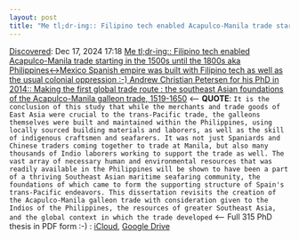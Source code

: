 ```yaml
---
layout: post
title: "Me tl;dr-ing:: Filipino tech enabled Acapulco-Manila trade starting in the 1500s until the 1800s aka Philippines<->Mexico Spanish empire was built with Filipino tech as well as the usual colonial oppression :-) Andrew Christian Petersen for his PhD in 2014:: Making the first global trade route : the southeast Asian foundations of the Acapulco-Manila galleon trade, 1519-1650"
---
```

[Discovered](http://rolandtanglao.com/2020/07/29/p1-blogthis-checkvist-list-links-to-blog/): Dec 17, 2024 17:18 [Me tl;dr-ing:: Filipino tech enabled Acapulco-Manila trade starting in the 1500s until the 1800s aka Philippines<->Mexico Spanish empire was built with Filipino tech as well as the usual colonial oppression :-) Andrew Christian Petersen for his PhD in 2014:: Making the first global trade route : the southeast Asian foundations of the Acapulco-Manila galleon trade, 1519-1650](https://scholarspace.manoa.hawaii.edu/items/42c9c452-629f-4ab9-89b9-969e363c4769) <-- **QUOTE**: `It is the conclusion of this study that while the merchants and trade goods of East Asia were crucial to the trans-Pacific trade, the galleons themselves were built and maintained within the Philippines, using locally sourced building materials and laborers, as well as the skill of indigenous craftsmen and seafarers. It was not just Spaniards and Chinese traders coming together to trade at Manila, but also many thousands of Indio laborers working to support the trade as well. The vast array of necessary human and environmental resources that was readily available in the Philippines will be shown to have been a part of a thriving Southeast Asian maritime seafaring community, the foundations of which came to form the supporting structure of Spain's trans-Pacific endeavors. This dissertation revisits the creation of the Acapulco-Manila galleon trade with consideration given to the Indios of the Philippines, the resources of greater Southeast Asia, and the global context in which the trade developed` <-- Full 315 PhD thesis in PDF form :-) : [iCloud](https://www.icloud.com/iclouddrive/0906ojZPdxCxm8dYXNm6yNIOg), [Google Drive](https://drive.google.com/file/d/1FWQv35M8gQrO1NrWvWUdr6BHcP4C699I/view?usp=sharing)
